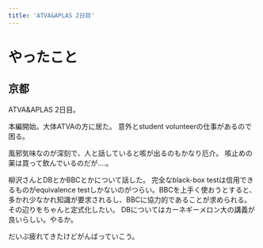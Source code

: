 ```yaml
---
title: 'ATVA&APLAS 2日目'
---
```


# やったこと

## 京都

ATVA&APLAS 2日目。

本編開始。大体ATVAの方に居た。
意外とstudent volunteerの仕事があるので困る。

風邪気味なのが深刻で、人と話していると咳が出るのもかなり厄介。
咳止めの薬は買って飲んでいるのだが‥‥。

柳沢さんとDBとかBBCとかについて話した。
完全なblack-box testは信用できるものがequivalence testしかないのがつらい。BBCを上手く使おうとすると、多かれ少なかれ知識が要求されるし、BBCに協力的であることが求められる。
その辺りをちゃんと定式化したい。
DBについてはカーネギーメロン大の講義が良いらしい。やるか。

だいぶ疲れてきたけどがんばっていこう。
